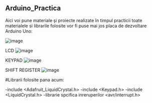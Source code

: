 ## Arduino_Practica
Aici voi pune materiale și proiecte realizate în timpul practicii toate materialele si librarile folosite vor fi puse mai jos placa de dezvoltare Arduino Uno:


![image](https://github.com/sauleamihai/Arduino_Practica/assets/104733119/e23e390c-89f1-4fc9-a52f-aa499c39bdc0)

LCD
![image](https://github.com/sauleamihai/Arduino_Practica/assets/104733119/352cd91e-e534-4792-899c-39dd100893ce)

KEYPAD
![image](https://github.com/sauleamihai/Arduino_Practica/assets/104733119/577b8b1c-fe12-4ccd-bebf-fe3afc99076e)

SHIFT REGISTER
![image](https://github.com/user-attachments/assets/3bb86395-3f3a-4ac0-8ae5-069e663e5f0f)


#Librarii folosite pana acum:

-include <Adafruit_LiquidCrystal.h>
-include <Keypad.h>
-include <LiquidCrystal.h>
-librarie spcifica inreruperilor <avr/interrupt.h>
